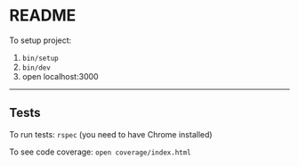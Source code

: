 # README

To setup project:

1. `bin/setup`
2. `bin/dev`
3. open localhost:3000

---

## Tests

To run tests: `rspec` (you need to have Chrome installed)

To see code coverage: `open coverage/index.html`
